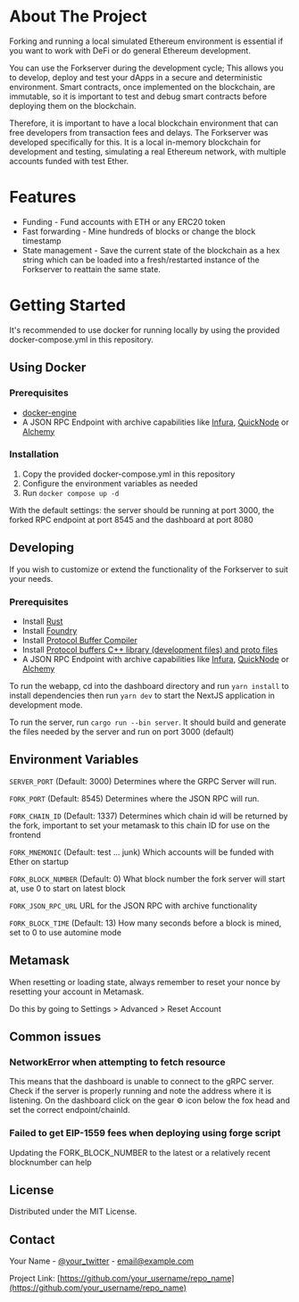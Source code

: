 <!-- ABOUT THE PROJECT -->
# About The Project
Forking and running a local simulated Ethereum environment is essential if you want to work with DeFi or do general Ethereum development.

You can use the Forkserver during the development cycle; This allows you to develop, deploy and test your dApps in a secure and deterministic environment.
Smart contracts, once implemented on the blockchain, are immutable, so it is important to test and debug smart contracts before deploying them on the blockchain.

Therefore, it is important to have a local blockchain environment that can free developers from transaction fees and delays.
The Forkserver was developed specifically for this.
It is a local in-memory blockchain for development and testing, simulating a real Ethereum network, with multiple accounts funded with test Ether.

<!-- Features -->
# Features

- Funding - Fund accounts with ETH or any ERC20 token
- Fast forwarding - Mine hundreds of blocks or change the block timestamp
- State management - Save the current state of the blockchain as a hex string which can be loaded into a fresh/restarted instance of the Forkserver to reattain the same state.

<!-- Getting Started -->
# Getting Started
It's recommended to use docker for running locally by using the provided docker-compose.yml in this repository.

## Using Docker

### Prerequisites
- [docker-engine](https://docs.docker.com/engine/install/)
- A JSON RPC Endpoint with archive capabilities like [Infura](https://www.infura.io/), [QuickNode](https://www.quicknode.com/) or [Alchemy](https://www.alchemy.com/)

### Installation
1. Copy the provided docker-compose.yml in this repository
2. Configure the environment variables as needed
3. Run `docker compose up -d`

With the default settings: the server should be running at port 3000, the forked RPC endpoint at port 8545 and the dashboard at port 8080

## Developing
If you wish to customize or extend the functionality of the Forkserver to suit your needs.

### Prerequisites
- Install [Rust](https://www.rust-lang.org/tools/install)
- Install [Foundry](https://book.getfoundry.sh/getting-started/installation)
- Install [Protocol Buffer Compiler](https://grpc.io/docs/protoc-installation)
- Install [Protocol buffers C++ library (development files) and proto files](https://packages.debian.org/sid/libprotobuf-dev)
- A JSON RPC Endpoint with archive capabilities like [Infura](https://www.infura.io), [QuickNode](https://www.quicknode.com) or [Alchemy](https://www.alchemy.com)

To run the webapp, cd into the dashboard directory and run `yarn install` to install dependencies then run `yarn dev` to start the NextJS application in development mode.

To run the server, run `cargo run --bin server`. It should build and generate the files needed by the server and run on port 3000 (default)

## Environment Variables
`SERVER_PORT` (Default: 3000)  Determines where the GRPC Server will run.

`FORK_PORT` (Default: 8545) Determines where the JSON RPC will run.

`FORK_CHAIN_ID` (Default: 1337) Determines which chain id will be returned by the fork, important to set your metamask to this chain ID for use on the frontend  

`FORK_MNEMONIC` (Default: test ... junk) Which accounts will be funded with Ether on startup

`FORK_BLOCK_NUMBER` (Default: 0) What block number the fork server will start at, use 0 to start on latest block

`FORK_JSON_RPC_URL` URL for the JSON RPC with archive functionality

`FORK_BLOCK_TIME` (Default: 13) How many seconds before a block is mined, set to 0 to use automine mode

## Metamask
When resetting or loading state, always remember to reset your nonce by resetting your account in Metamask.

Do this by going to Settings > Advanced > Reset Account 

## Common issues
### NetworkError when attempting to fetch resource

This means that the dashboard is unable to connect to the gRPC server.
Check if the server is properly running and note the address where it is listening.
On the dashboard click on the gear ⚙ icon below the fox head and set the correct endpoint/chainId.

### Failed to get EIP-1559 fees when deploying using forge script

Updating the FORK_BLOCK_NUMBER to the latest or a relatively recent blocknumber can help

<!-- LICENSE -->
## License

Distributed under the MIT License.

<!-- CONTACT -->
## Contact

Your Name - [@your_twitter](https://twitter.com/your_username) - email@example.com

Project Link: [https://github.com/your_username/repo_name](https://github.com/your_username/repo_name)

